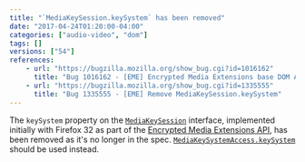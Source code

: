 ```yaml
---
title: "`MediaKeySession.keySystem` has been removed"
date: "2017-04-24T01:20:00-04:00"
categories: ["audio-video", "dom"]
tags: []
versions: ["54"]
references:
    - url: "https://bugzilla.mozilla.org/show_bug.cgi?id=1016162"
      title: "Bug 1016162 - [EME] Encrypted Media Extensions base DOM API"
    - url: "https://bugzilla.mozilla.org/show_bug.cgi?id=1335555"
      title: "Bug 1335555 - [EME] Remove MediaKeySession.keySystem"
---
```

The `keySystem` property on the [`MediaKeySession`](https://developer.mozilla.org/en-US/docs/Web/API/MediaKeySession) interface, implemented initially with Firefox 32 as part of the [Encrypted Media Extensions API](https://developer.mozilla.org/en-US/docs/Web/API/Encrypted_Media_Extensions_API), has been removed as it's no longer in the spec. [`MediaKeySystemAccess.keySystem`](https://developer.mozilla.org/en-US/docs/Web/API/MediaKeySystemAccess/keySystem) should be used instead.
